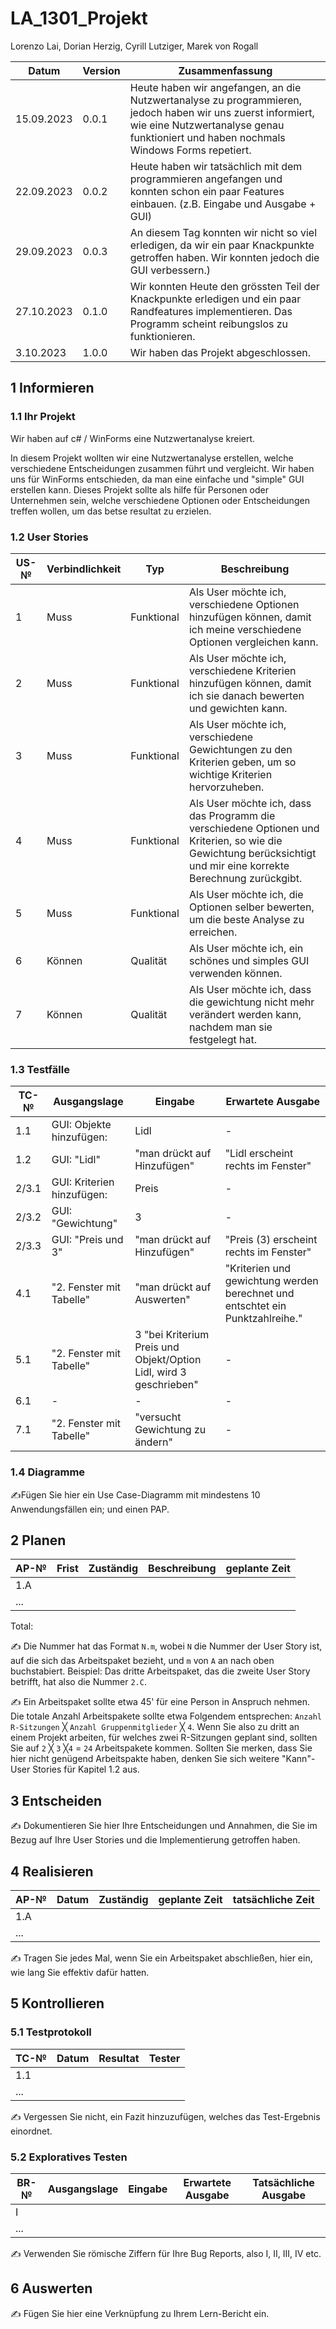 # LA_1301_Projekt

Lorenzo Lai, Dorian Herzig, Cyrill Lutziger, Marek von Rogall

| Datum | Version | Zusammenfassung |
| ---- | --------------- | ---- |
| 15.09.2023 | 0.0.1   | Heute haben wir angefangen, an die Nutzwertanalyse zu programmieren, jedoch haben wir uns zuerst informiert, wie eine Nutzwertanalyse genau funktioniert und haben nochmals Windows Forms repetiert. |
| 22.09.2023 | 0.0.2   | Heute haben wir tatsächlich mit dem programmieren angefangen und konnten schon ein paar Features einbauen. (z.B. Eingabe und Ausgabe + GUI)  |
| 29.09.2023 | 0.0.3   | An diesem Tag konnten wir nicht so viel erledigen, da wir ein paar Knackpunkte getroffen haben. Wir konnten jedoch die GUI verbessern.) |   
| 27.10.2023 | 0.1.0   | Wir konnten Heute den grössten Teil der Knackpunkte erledigen und ein paar Randfeatures implementieren. Das Programm scheint reibungslos zu funktionieren. |
| 3.10.2023  | 1.0.0   | Wir haben das Projekt abgeschlossen. |

## 1 Informieren

### 1.1 Ihr Projekt

Wir haben auf c# / WinForms eine Nutzwertanalyse kreiert.

In diesem Projekt wollten wir eine Nutzwertanalyse erstellen, welche verschiedene Entscheidungen zusammen führt und vergleicht. Wir haben uns für WinForms entschieden, da man eine einfache und "simple" GUI erstellen kann. Dieses Projekt sollte als hilfe für Personen oder Unternehmen sein, welche verschiedene Optionen oder Entscheidungen treffen wollen, um das betse resultat zu erzielen.

### 1.2 User Stories

| US-№ | Verbindlichkeit | Typ  | Beschreibung                       |
| ---- | --------------- | ---- | ---------------------------------- |
| 1    |  Muss               |  Funktional    | Als User möchte ich, verschiedene Optionen hinzufügen können, damit ich meine verschiedene Optionen vergleichen kann. |
| 2    |  Muss               |  Funktional    | Als User möchte ich, verschiedene Kriterien hinzufügen können, damit ich sie danach bewerten und gewichten kann. |
| 3    |  Muss               |  Funktional    | Als User möchte ich, verschiedene Gewichtungen zu den Kriterien geben, um so wichtige Kriterien hervorzuheben. |
| 4    |  Muss               |  Funktional    | Als User möchte ich, dass das Programm die verschiedene Optionen und Kriterien, so wie die Gewichtung berücksichtigt und mir eine korrekte Berechnung zurückgibt. |
| 5    |  Muss               |  Funktional    |  Als User möchte ich, die Optionen selber bewerten, um die beste Analyse zu erreichen.                                 |
| 6    |  Können             |  Qualität      |  Als User möchte ich, ein schönes und simples GUI verwenden können. |
| 7    |  Können             |  Qualität      |  Als User möchte ich, dass die gewichtung nicht mehr verändert werden kann, nachdem man sie festgelegt hat. |

### 1.3 Testfälle

| TC-№ | Ausgangslage | Eingabe | Erwartete Ausgabe |
| ---- | ------------ | ------- | ----------------- |
| 1.1  | GUI: Objekte hinzufügen: |    Lidl    |         -          |
| 1.2  | GUI: "Lidl"             |    "man drückt auf Hinzufügen"     |         "Lidl erscheint rechts im Fenster"          |
| 2/3.1  | GUI: Kriterien hinzufügen:   |    Preis     |         -          |
| 2/3.2  | GUI: "Gewichtung"            |    3     |        -           |
| 2/3.3  | GUI: "Preis und 3"             |   "man drückt auf Hinzufügen"      |         "Preis (3) erscheint rechts im Fenster"           |
| 4.1  |      "2. Fenster mit Tabelle"        |    "man drückt auf Auswerten"     |         "Kriterien und gewichtung werden berechnet und entschtet ein Punktzahlreihe." |
| 5.1  |      "2. Fenster mit Tabelle"        |    3 "bei Kriterium Preis und Objekt/Option Lidl, wird 3 geschrieben"     |         -          |
| 6.1  |      -       |    -     |         -          |
| 7.1  |      "2. Fenster mit Tabelle"       |    "versucht Gewichtung zu ändern"     |        -        |

### 1.4 Diagramme

✍️Fügen Sie hier ein Use Case-Diagramm mit mindestens 10 Anwendungsfällen ein; und einen PAP.

## 2 Planen

| AP-№ | Frist | Zuständig | Beschreibung | geplante Zeit |
| ---- | ----- | --------- | ------------ | ------------- |
| 1.A  |       |           |              |               |
| ...  |       |           |              |               |

Total: 

✍️ Die Nummer hat das Format `N.m`, wobei `N` die Nummer der User Story ist, auf die sich das Arbeitspaket bezieht, und `m` von `A` an nach oben buchstabiert. Beispiel: Das dritte Arbeitspaket, das die zweite User Story betrifft, hat also die Nummer `2.C`.

✍️ Ein Arbeitspaket sollte etwa 45' für eine Person in Anspruch nehmen. Die totale Anzahl Arbeitspakete sollte etwa Folgendem entsprechen: `Anzahl R-Sitzungen` ╳ `Anzahl Gruppenmitglieder` ╳ `4`. Wenn Sie also zu dritt an einem Projekt arbeiten, für welches zwei R-Sitzungen geplant sind, sollten Sie auf `2` ╳ `3` ╳`4` = `24` Arbeitspakete kommen. Sollten Sie merken, dass Sie hier nicht genügend Arbeitspakte haben, denken Sie sich weitere "Kann"-User Stories für Kapitel 1.2 aus.

## 3 Entscheiden

✍️ Dokumentieren Sie hier Ihre Entscheidungen und Annahmen, die Sie im Bezug auf Ihre User Stories und die Implementierung getroffen haben.

## 4 Realisieren

| AP-№ | Datum | Zuständig | geplante Zeit | tatsächliche Zeit |
| ---- | ----- | --------- | ------------- | ----------------- |
| 1.A  |       |           |               |                   |
| ...  |       |           |               |                   |

✍️ Tragen Sie jedes Mal, wenn Sie ein Arbeitspaket abschließen, hier ein, wie lang Sie effektiv dafür hatten.

## 5 Kontrollieren

### 5.1 Testprotokoll

| TC-№ | Datum | Resultat | Tester |
| ---- | ----- | -------- | ------ |
| 1.1  |       |          |        |
| ...  |       |          |        |

✍️ Vergessen Sie nicht, ein Fazit hinzuzufügen, welches das Test-Ergebnis einordnet.

### 5.2 Exploratives Testen

| BR-№ | Ausgangslage | Eingabe | Erwartete Ausgabe | Tatsächliche Ausgabe |
| ---- | ------------ | ------- | ----------------- | -------------------- |
| I    |              |         |                   |                      |
| ...  |              |         |                   |                      |

✍️ Verwenden Sie römische Ziffern für Ihre Bug Reports, also I, II, III, IV etc.

## 6 Auswerten

✍️ Fügen Sie hier eine Verknüpfung zu Ihrem Lern-Bericht ein.
